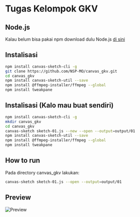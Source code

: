 # Tugas Kelompok GKV

## Node.js
Kalau belum bisa pakai npm download dulu Node.js [di sini](https://nodejs.org/en/download/)

## Instalisasi
```sh
npm install canvas-sketch-cli -g
git clone https://github.com/NSP-MO/canvas_gkv.git
cd canvas_gkv
npm install canvas-sketch-util --save
npm install @ffmpeg-installer/ffmpeg --global
npm install tweakpane
```

## Instalisasi (Kalo mau buat sendiri)
```sh
npm install canvas-sketch-cli -g
mkdir canvas_gkv
cd canvas_gkv
canvas-sketch sketch-01.js --new --open --output=output/01
npm install canvas-sketch-util --save
npm install @ffmpeg-installer/ffmpeg --global
npm install tweakpane
```

## How to run
Pada directory canvas_gkv lakukan:
```sh
canvas-sketch sketch-01.js --open --output=output/01
```

## Preview
![Preview](https://drive.google.com/uc?id=1ZnAskSy64ymdRt71M9T459nhwPJALjOR)
